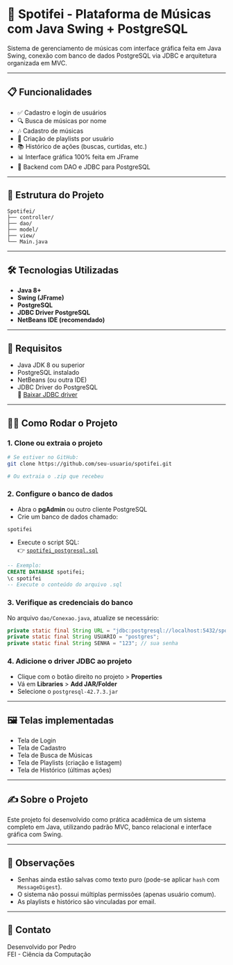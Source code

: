 # 🎵 Spotifei - Plataforma de Músicas com Java Swing + PostgreSQL

Sistema de gerenciamento de músicas com interface gráfica feita em Java Swing, conexão com banco de dados PostgreSQL via JDBC e arquitetura organizada em MVC.

---

## 📋 Funcionalidades

- ✅ Cadastro e login de usuários
- 🔍 Busca de músicas por nome
- 🎶 Cadastro de músicas
- 💾 Criação de playlists por usuário
- 📚 Histórico de ações (buscas, curtidas, etc.)
- 📊 Interface gráfica 100% feita em JFrame
- 🧱 Backend com DAO e JDBC para PostgreSQL

---

## 📁 Estrutura do Projeto

```
Spotifei/
├── controller/
├── dao/
├── model/
├── view/
└── Main.java
```

---

## 🛠 Tecnologias Utilizadas

- **Java 8+**
- **Swing (JFrame)**
- **PostgreSQL**
- **JDBC Driver PostgreSQL**
- **NetBeans IDE (recomendado)**

---

## 🧰 Requisitos

- Java JDK 8 ou superior
- PostgreSQL instalado
- NetBeans (ou outra IDE)
- JDBC Driver do PostgreSQL  
  🔗 [Baixar JDBC driver](https://jdbc.postgresql.org/download/postgresql-42.7.3.jar)

---

## 🧑‍💻 Como Rodar o Projeto

### 1. Clone ou extraia o projeto

```bash
# Se estiver no GitHub:
git clone https://github.com/seu-usuario/spotifei.git

# Ou extraia o .zip que recebeu
```

### 2. Configure o banco de dados

- Abra o **pgAdmin** ou outro cliente PostgreSQL
- Crie um banco de dados chamado:

```
spotifei
```

- Execute o script SQL:  
  👉 [`spotifei_postgresql.sql`](spotifei_postgresql.sql)

```sql
-- Exemplo:
CREATE DATABASE spotifei;
\c spotifei
-- Execute o conteúdo do arquivo .sql
```

### 3. Verifique as credenciais do banco

No arquivo `dao/Conexao.java`, atualize se necessário:

```java
private static final String URL = "jdbc:postgresql://localhost:5432/spotifei";
private static final String USUARIO = "postgres";
private static final String SENHA = "123"; // sua senha
```

### 4. Adicione o driver JDBC ao projeto

- Clique com o botão direito no projeto > **Properties**
- Vá em **Libraries** > **Add JAR/Folder**
- Selecione o `postgresql-42.7.3.jar`

---

## 🖼 Telas implementadas

- Tela de Login
- Tela de Cadastro
- Tela de Busca de Músicas
- Tela de Playlists (criação e listagem)
- Tela de Histórico (últimas ações)

---

## ✍️ Sobre o Projeto

Este projeto foi desenvolvido como prática acadêmica de um sistema completo em Java, utilizando padrão MVC, banco relacional e interface gráfica com Swing.

---

## 📌 Observações

- Senhas ainda estão salvas como texto puro (pode-se aplicar `hash` com `MessageDigest`).
- O sistema não possui múltiplas permissões (apenas usuário comum).
- As playlists e histórico são vinculadas por email.

---

## 📧 Contato

Desenvolvido por Pedro  
FEI - Ciência da Computação

